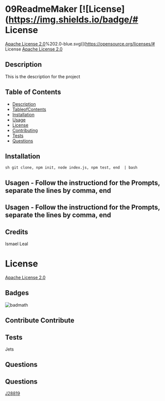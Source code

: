 # 09ReadmeMaker  [![License](https://img.shields.io/badge/# License 
 [Apache License 2.0](https://github.com/nvm-sh/nvm#important-notes)%202.0-blue.svg)](https://opensource.org/licenses/# License 
 [Apache License 2.0](https://github.com/nvm-sh/nvm#important-notes)
## Description 
 This is the description for the project 
 ## Table of Contents
 - [Description](#Description)
  - [TableofContents](#TableofContents)
 - [Installation](#Installation)
 - [Usage](#Usage)
 - [License](#Licens)
 - [Contributing](#Contributing)
 - [Tests](#Test)
 - [Questions](#Questions)
## Installation
 ```sh git clone, npm init, node index.js, npm test, end  | bash  ```
## Usagen - Follow the instructiond for the Prompts, separate the lines by comma, end
 ## Usagen - Follow the instructiond for the Prompts, separate the lines by comma, end
 ## Credits
 Ismael Leal
# License 
 [Apache License 2.0](https://github.com/nvm-sh/nvm#important-notes)
## Badges
![badmath](https://img.shields.io/github/languages/top/lernantino/badmath)
 ## Contribute Contribute
## Tests
 Jets 
## Questions
## Questions
 [J28819](https://gist.github.com/J28819)